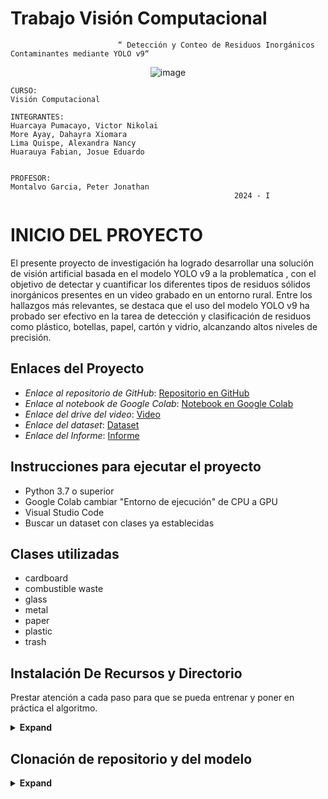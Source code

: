 
# Trabajo Visión Computacional
                            “ Detección y Conteo de Residuos Inorgánicos Contaminantes mediante YOLO v9“

<p align="center">
  <img src="https://github.com/Dahayra13/Trabajo-Final---Visi-n-Computacional-/assets/119473082/296d322f-9eff-4bfd-9d24-6326e4b2aa65" alt="image">
</p>

    CURSO:
    Visión Computacional
      
    INTEGRANTES:
    Huarcaya Pumacayo, Victor Nikolai
    More Ayay, Dahayra Xiomara
    Lima Quispe, Alexandra Nancy
    Huarauya Fabian, Josue Eduardo

    
    PROFESOR:
    Montalvo Garcia, Peter Jonathan
                                                      2024 - I
          
# INICIO DEL PROYECTO

El presente proyecto de investigación ha logrado desarrollar una solución de visión artificial basada en el modelo YOLO v9 a la problematíca , con el objetivo de detectar y cuantificar los diferentes tipos de residuos sólidos inorgánicos presentes en un video grabado en un entorno rural. Entre los hallazgos más relevantes, se destaca que el uso del modelo YOLO v9 ha probado ser efectivo en la tarea de detección y clasificación de residuos como plástico, botellas, papel, cartón y vidrio, alcanzando altos niveles de precisión.

## Enlaces del Proyecto

- *Enlace al repositorio de GitHub*: [Repositorio en GitHub](https://github.com/Dahayra13/Trabajo-Final---Visi-n-Computacional-)
- *Enlace al notebook de Google Colab*: [Notebook en Google Colab](https://colab.research.google.com/drive/1f77N-iooEK_Z09bRh6lAPqcaKKWAjXXv#scrollTo=PHgTdsLNiMln)
- *Enlace del drive del video*: [Video](https://drive.google.com/drive/folders/1ihkDUGI_Dft0ENr_GMcNu3HI7g0ivjIN?usp=sharing)
- *Enlace del dataset*: [Dataset](https://drive.google.com/file/d/1khsADRka8d5Jef6fQPqbqyit0p9TjtaV/view?usp=sharing )
- *Enlace del Informe*: [Informe](https://docs.google.com/document/d/1JrrReoecM7GFBO5QgYkxAQIJv6m7qVKy3WQm6zioSpw/edit)


## Instrucciones para ejecutar el proyecto
- Python 3.7 o superior
- Google Colab cambiar "Entorno de ejecución" de CPU a GPU
- Visual Studio Code
- Buscar un dataset con clases ya establecidas

## Clases utilizadas
- cardboard
- combustible waste
- glass
- metal
- paper
- plastic
- trash

## Instalación De Recursos y Directorio
Prestar atención a cada paso para que se pueda entrenar y poner en práctica el algoritmo.

<details><summary> <b>Expand</b> </summary>

``` shell
# Muestra la información de la GPU de NVIDIA instalada, útil para verificar la disponibilidad de recursos.
!nvidia-smi
+---------------------------------------------------------------------------------------+
| NVIDIA-SMI 535.104.05             Driver Version: 535.104.05   CUDA Version: 12.2     |
|-----------------------------------------+----------------------+----------------------+
| GPU  Name                 Persistence-M | Bus-Id        Disp.A | Volatile Uncorr. ECC |
| Fan  Temp   Perf          Pwr:Usage/Cap |         Memory-Usage | GPU-Util  Compute M. |
|                                         |                      |               MIG M. |
|=========================================+======================+======================|
|   0  NVIDIA A100-SXM4-40GB          Off | 00000000:00:04.0 Off |                    0 |
| N/A   32C    P0              46W / 400W |      2MiB / 40960MiB |      0%      Default |
|                                         |                      |             Disabled |
+-----------------------------------------+----------------------+----------------------+
                                                                                         
+---------------------------------------------------------------------------------------+
| Processes:                                                                            |
|  GPU   GI   CI        PID   Type   Process name                            GPU Memory |
|        ID   ID                                                             Usage      |
|=======================================================================================|
|  No running processes found                                                           |
+---------------------------------------------------------------------------------------+

# Importa la biblioteca os para interactuar con el sistema operativo
import os

# Obtiene y guarda el directorio de trabajo actual en la variable HOME
HOME = os.getcwd()

# Imprime el directorio de trabajo actual
print(HOME)
/content
```

</details>


## Clonación de repositorio y del modelo
<details><summary> <b>Expand</b> </summary>

``` shell
# Clona el repositorio de YOLOv9 desde GitHub
!git clone https://github.com/SkalskiP/yolov9.git

# Cambia el directorio actual al clon del repositorio YOLOv9 (comentado para compatibilidad de Python)
 %cd yolov9

# Instala las dependencias necesarias desde el archivo requirements.txt
!pip install -r requirements.txt -q
Cloning into 'yolov9'...
remote: Enumerating objects: 325, done.
remote: Counting objects: 100% (218/218), done.
remote: Compressing objects: 100% (62/62), done.
remote: Total 325 (delta 159), reused 156 (delta 156), pack-reused 107
Receiving objects: 100% (325/325), 2.23 MiB | 45.77 MiB/s, done.
Resolving deltas: 100% (165/165), done.
/content/yolov9
     ━━━━━━━━━━━━━━━━━━━━━━━━━━━━━━━━━━━━━━━━ 207.3/207.3 kB 5.6 MB/s eta 0:00:00
     ━━━━━━━━━━━━━━━━━━━━━━━━━━━━━━━━━━━━━━━━ 62.7/62.7 kB 8.0 MB/s eta 0:00:00
     ━━━━━━━━━━━━━━━━━━━━━━━━━━━━━━━━━━━━━━━━ 1.6/1.6 MB 44.7 MB/s eta 0:00:00
     ━━━━━━━━━━━━━━━━━━━━━━━━━━━━━━━━━━━━━━━━ 21.3/21.3 MB 61.5 MB/s eta 0:00:00
```


## Instalando Roboflow
<details><summary> <b>Expand</b> </summary>

``` shell
# Instala la biblioteca roboflow para manejo de datasets
!pip install -q roboflow
     ━━━━━━━━━━━━━━━━━━━━━━━━━━━━━━━━━━━━━━━━ 75.6/75.6 kB 3.1 MB/s eta 0:00:00
     ━━━━━━━━━━━━━━━━━━━━━━━━━━━━━━━━━━━━━━━━ 178.7/178.7 kB 11.6 MB/s eta 0:00:00
     ━━━━━━━━━━━━━━━━━━━━━━━━━━━━━━━━━━━━━━━━ 54.5/54.5 kB 7.5 MB/s eta 0:00:00

```

## Descargando Yolov9
<details><summary> <b>Expand</b> </summary>

``` shell
# Descarga los archivos de pesos del modelo YOLOv9 y los guarda en el directorio {HOME}/weights
!wget -P {HOME}/weights -q https://github.com/WongKinYiu/yolov9/releases/download/v0.1/yolov9-c.pt
!wget -P {HOME}/weights -q https://github.com/WongKinYiu/yolov9/releases/download/v0.1/yolov9-e.pt
!wget -P {HOME}/weights -q https://github.com/WongKinYiu/yolov9/releases/download/v0.1/gelan-c.pt
!wget -P {HOME}/weights -q https://github.com/WongKinYiu/yolov9/releases/download/v0.1/gelan-e.pt

```

## Dirrección de los archivos 
<details><summary> <b>Expand</b> </summary>

``` shell
# Lista los archivos descargados en el directorio {HOME}/weights para verificar la descarga
!ls -la {HOME}/weights
total 402440
drwxr-xr-x 2 root root      4096 Jul  2 02:52 .
drwxr-xr-x 1 root root      4096 Jul  2 02:52 ..
-rw-r--r-- 1 root root  51508261 Feb 18 12:36 gelan-c.pt
-rw-r--r-- 1 root root 117203713 Feb 18 12:36 gelan-e.pt
-rw-r--r-- 1 root root 103153312 Feb 18 12:36 yolov9-c.pt
-rw-r--r-- 1 root root 140217688 Feb 18 12:36 yolov9-e.pt

# Descarga una imagen de ejemplo desde Roboflow y la guarda en el directorio {HOME}/data
!wget -P {HOME}/data -q https://media.roboflow.com/notebooks/examples/dog.jpeg

# Define la ruta de la imagen de origen para la detección
SOURCE_IMAGE_PATH = f"{HOME}/Basura.jpeg"
```





